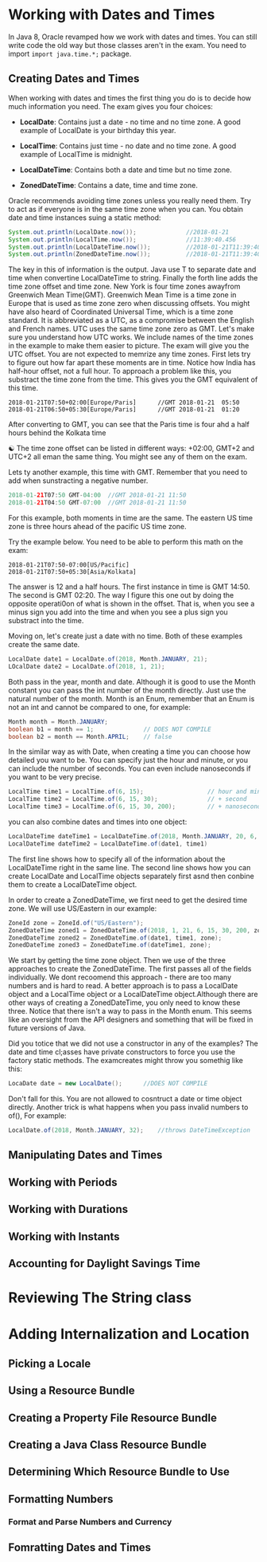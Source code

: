 # Working with Dates and Times
In Java 8, Oracle revamped how we work with dates and times. You can still write code the old way but those classes aren't in the exam. You need to import ```import java.time.*;``` package.

## Creating Dates and Times
When working with dates and times the first thing you do is to decide how much information you need. The exam gives you four choices:
- **LocalDate**: Contains just a date - no time and no time zone. A good example of LocalDate is your birthday this year.

- **LocalTime**: Contains just time - no date and no time zone. A good example of LocalTime is midnight.

- **LocalDateTime**: Contains both a date and time but no time zone.

- **ZonedDateTime**: Contains a date, time and time zone.

Oracle recommends avoiding time zones unless you really need them. Try to act as if everyone is in the same time zone when you can. You obtain date and time instances suing a static method:

```java
System.out.println(LocalDate.now());              //2018-01-21
System.out.println(LocalTime.now());              //11:39:40.456
System.out.println(LocalDateTime.now());          //2018-01-21T11:39:40.456
System.out.println(ZonedDateTime.now());          //2018-01-21T11:39:40.456-04:00[America/New_York]
```

The key in this of information is the output. Java use T to separate date and time when convertine LocalDateTime to string. Finally the forth line adds the time zone offset and time zone. New York is four time zones awayfrom Greenwich Mean Time(GMT). Greenwich Mean Time is a time zone in Europe that is used as time zone zero when discussing offsets. You might have also heard of Coordinated Universal Time, which is a time zone standard. It is abbreviated as a UTC, as a compromise between the English and French names. UTC uses the same time zone zero as GMT. Let's make sure you understand how UTC works. We include names of the time zones in the example to make them easier to picture. The exam will give you the UTC offset. You are not expected to memrize any time zones.
First lets try to figure out how far apart these moments are in time. Notice how India has half-hour offset, not a full hour. To approach a problem like this, you substract the time zone from the time. This gives you the GMT equivalent of this time.

```
2018-01-21T07:50+02:00[Europe/Paris]      //GMT 2018-01-21  05:50
2018-01-21T06:50+05:30[Europe/Paris]      //GMT 2018-01-21  01:20
```

After converting to GMT, you can see that the Paris time is four ahd a half hours behind the Kolkata time

:yin_yang: The time zone offset can be listed in different ways: +02:00, GMT+2 and UTC+2 all eman the same thing. You might see any of them on the exam.

Lets ty another example, this time with GMT. Remember that you need to add when sunstracting a negative number.

```java
2018-01-21T07:50 GMT-04:00  //GMT 2018-01-21 11:50
2018-01-21T04:50 GMT-07:00  //GMT 2018-01-21 11:50  
```

For this example, both moments in time are the same. The eastern US time zone is three hours ahead of the pacific US time zone. 

Try the example below. You need to be able to perform this math on the exam:

```
2018-01-21T07:50-07:00[US/Pacific]
2018-01-21T07:50+05:30[Asia/Kolkata]
```
The answer is 12 and a half hours. The first instance in time is GMT 14:50. The second is GMT 02:20. The way I figure this one out by doing the opposite operati0on of what is shown in the offset. That is, when you see a minus sign you add into the time and when you see a plus sign you substract into the time.

Moving on, let's create just a date with no time. Both of these examples create the same date.

```java
LocalDate date1 = LocalDate.of(2018, Month.JANUARY, 21);
LOcalDate date2 = LocalDate.of(2018, 1, 21);
```

Both pass in the year, month and date. Although it is good to use the Month constant you can pass the int number of the month directly. Just use the natural number of the month. Month is an Enum, remember that an Enum is not an int and cannot be compared to one, for example:

```java
Month month = Month.JANUARY;
boolean b1 = month == 1;              // DOES NOT COMPILE
boolean b2 = month == Month.APRIL;    // false
```
In the similar way as with Date, when creating a time you can choose how detailed you want to be. You can specify just the hour and minute, or you can include the number of seconds. You can even include nanoseconds if you want to be very precise. 

```java
LocalTime time1 = LocalTime.of(6, 15);                  // hour and minute
LocalTime time2 = LocalTime.of(6, 15, 30);              // + second
LocalTime time3 = LocalTime.of(6, 15, 30, 200);         // + nanosecond
```

you can also combine dates and times into one object:

```java
LocalDateTime dateTime1 = LocalDateTime.of(2018, Month.JANUARY, 20, 6, 15, 30);
LocalDateTime dateTime2 = LocalDateTime.of(date1, time1)
```
The first line shows how to specify all of the information about the LocalDateTime right in the same line. The second line shows how you can create LocalDate and LocalTime objects separately first asnd then conbine them to create a LocalDateTime object. 

In order to create a ZonedDateTime, we first need to get the desired time zone. We will use US/Eastern in our example:

```java
ZoneId zone = ZoneId.of("US/Eastern");
ZonedDateTime zoned1 = ZonedDateTime.of(2018, 1, 21, 6, 15, 30, 200, zone);
ZonedDateTime zoned2 = ZonedDateTime.of(date1, time1, zone);
ZonedDateTime zoned3 = ZonedDateTime.of(dateTime1, zone);
```

We start by getting the time zone object. Then we use of the three approaches to create the ZonedDateTime. The first passes all of the fields individually. We dont recoomend this approach - there are too many numbers and is hard to read. A better approach is to pass a LocalDate object and a LocalTime object or a LocalDateTime object.Although there are other ways of creating a ZonedDateTime, you only need to know these three. Notice that there isn't a way to pass in the Month enum. This seems like an oversight from the API designers and something that will be fixed in future versions of Java.

Did you totice that we did not use a constructor in any of the examples? The date and time cl;asses have private constructors to force you use the factory static methods. The examcreates might throw you somethig like this:

```java
LocaDate date = new LocalDate();      //DOES NOT COMPILE
```

Don't fall for this. You are not allowed to cosntruct a date or time object directly. Another trick is what happens when you pass invalid numbers to of(), For example:

```java
LocalDate.of(2018, Month.JANUARY, 32);    //throws DateTimeException
```

## Manipulating Dates and Times

## Working with Periods
## Working with Durations
## Working with Instants
## Accounting for Daylight Savings Time

# Reviewing The String class

# Adding Internalization and Location
## Picking a Locale
## Using a Resource Bundle
## Creating a Property File Resource Bundle
## Creating a Java Class Resource Bundle
## Determining Which Resource Bundle to Use
## Formatting Numbers
### Format and Parse Numbers and Currency
## Fomratting Dates and Times
